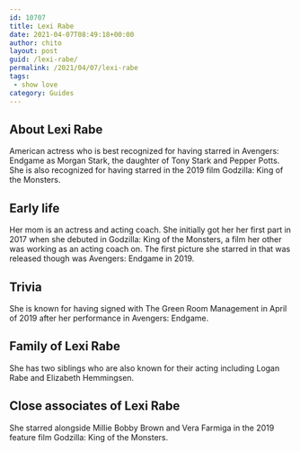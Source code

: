 ```yaml
---
id: 10707
title: Lexi Rabe
date: 2021-04-07T08:49:18+00:00
author: chito
layout: post
guid: /lexi-rabe/
permalink: /2021/04/07/lexi-rabe
tags:
 - show love
category: Guides
---
```

<!--Content-->



## About Lexi Rabe


  American actress who is best recognized for having starred in Avengers: Endgame as Morgan Stark, the daughter of Tony Stark and Pepper Potts. She is also recognized for having starred in the 2019 film Godzilla: King of the Monsters.  

      
      
      
## Early life


  Her mom is an actress and acting coach. She initially got her her first part in 2017 when she debuted in Godzilla: King of the Monsters, a film her other was working as an acting coach on. The first picture she starred in that was released though was Avengers: Endgame in 2019.

      
      
      
## Trivia


  She is known for having signed with The Green Room Management in April of 2019 after her performance in Avengers: Endgame.

      
      
      
## Family of Lexi Rabe


  She has two siblings who are also known for their acting including Logan Rabe and Elizabeth Hemmingsen. 

      
      
      
## Close associates of Lexi Rabe


  She starred alongside Millie Bobby Brown and Vera Farmiga in the 2019 feature film Godzilla: King of the Monsters.


